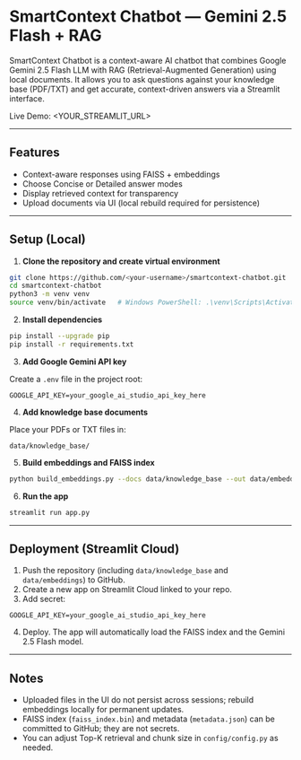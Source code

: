 # SmartContext Chatbot — Gemini 2.5 Flash + RAG

SmartContext Chatbot is a context-aware AI chatbot that combines Google Gemini 2.5 Flash LLM with RAG (Retrieval-Augmented Generation) using local documents. It allows you to ask questions against your knowledge base (PDF/TXT) and get accurate, context-driven answers via a Streamlit interface.

Live Demo: <YOUR_STREAMLIT_URL>

---

## Features

- Context-aware responses using FAISS + embeddings
- Choose Concise or Detailed answer modes
- Display retrieved context for transparency
- Upload documents via UI (local rebuild required for persistence)

---

## Setup (Local)

1. **Clone the repository and create virtual environment**

```bash
git clone https://github.com/<your-username>/smartcontext-chatbot.git
cd smartcontext-chatbot
python3 -m venv venv
source venv/bin/activate   # Windows PowerShell: .\venv\Scripts\Activate.ps1
````

2. **Install dependencies**

```bash
pip install --upgrade pip
pip install -r requirements.txt
```

3. **Add Google Gemini API key**

Create a `.env` file in the project root:

```
GOOGLE_API_KEY=your_google_ai_studio_api_key_here
```

4. **Add knowledge base documents**

Place your PDFs or TXT files in:

```
data/knowledge_base/
```

5. **Build embeddings and FAISS index**

```bash
python build_embeddings.py --docs data/knowledge_base --out data/embeddings
```

6. **Run the app**

```bash
streamlit run app.py
```

---

## Deployment (Streamlit Cloud)

1. Push the repository (including `data/knowledge_base` and `data/embeddings`) to GitHub.
2. Create a new app on Streamlit Cloud linked to your repo.
3. Add secret:

```
GOOGLE_API_KEY=your_google_ai_studio_api_key_here
```

4. Deploy. The app will automatically load the FAISS index and the Gemini 2.5 Flash model.

---

## Notes

* Uploaded files in the UI do not persist across sessions; rebuild embeddings locally for permanent updates.
* FAISS index (`faiss_index.bin`) and metadata (`metadata.json`) can be committed to GitHub; they are not secrets.
* You can adjust Top-K retrieval and chunk size in `config/config.py` as needed.
